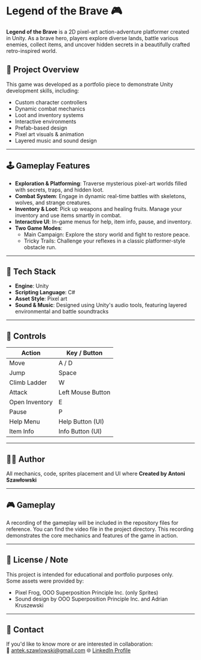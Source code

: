 # Legend of the Brave 🎮

**Legend of the Brave** is a 2D pixel-art action-adventure platformer created in Unity. As a brave hero, players explore diverse lands, battle various enemies, collect items, and uncover hidden secrets in a beautifully crafted retro-inspired world.

## 📌 Project Overview

This game was developed as a portfolio piece to demonstrate Unity development skills, including:

- Custom character controllers
- Dynamic combat mechanics
- Loot and inventory systems
- Interactive environments
- Prefab-based design
- Pixel art visuals & animation
- Layered music and sound design

---

## 🕹 Gameplay Features

- **Exploration & Platforming**: Traverse mysterious pixel-art worlds filled with secrets, traps, and hidden loot.
- **Combat System**: Engage in dynamic real-time battles with skeletons, wolves, and strange creatures.
- **Inventory & Loot**: Pick up weapons and healing fruits. Manage your inventory and use items smartly in combat.
- **Interactive UI**: In-game menus for help, item info, pause, and inventory.
- **Two Game Modes**:
  - Main Campaign: Explore the story world and fight to restore peace.
  - Tricky Trails: Challenge your reflexes in a classic platformer-style obstacle run.

---

## 🧩 Tech Stack

- **Engine**: Unity
- **Scripting Language**: C#
- **Asset Style**: Pixel art
- **Sound & Music**: Designed using Unity's audio tools, featuring layered environmental and battle soundtracks

---

## 🔧 Controls

| Action            | Key / Button         |
|------------------|----------------------|
| Move             | A / D                |
| Jump             | Space                |
| Climb Ladder     | W                    |
| Attack           | Left Mouse Button    |
| Open Inventory   | E                    |
| Pause            | P                    |
| Help Menu        | Help Button (UI)     |
| Item Info        | Info Button (UI)     |

---

## 👨‍💻 Author

All mechanics, code, sprites placement and UI where **Created by Antoni Szawłowski**  

---

## 🎮 Gameplay

A recording of the gameplay will be included in the repository files for reference. You can find the video file in the project directory. This recording demonstrates the core mechanics and features of the game in action.

---

## 🚨 License / Note

This project is intended for educational and portfolio purposes only.  
Some assets were provided by:
- Pixel Frog, OOO Superposition Principle Inc. (only Sprites)
- Sound design by OOO Superposition Principle Inc. and Adrian Kruszewski

---

## 🔗 Contact

If you'd like to know more or are interested in collaboration:  
📧 antek.szawlowski@gmail.com
🌐 [LinkedIn Profile](https://www.linkedin.com/in/antoni-szaw%C5%82owski/) 

